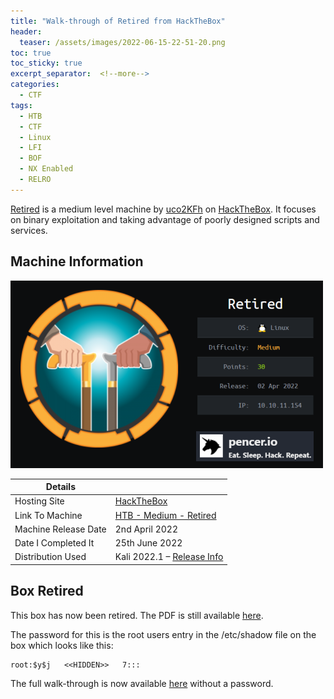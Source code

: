 ```yaml
---
title: "Walk-through of Retired from HackTheBox"
header:
  teaser: /assets/images/2022-06-15-22-51-20.png
toc: true
toc_sticky: true
excerpt_separator:  <!--more-->
categories:
  - CTF
tags:
  - HTB
  - CTF
  - Linux
  - LFI
  - BOF
  - NX Enabled
  - RELRO
---
```


[Retired](https://www.hackthebox.com/home/machines/profile/456) is a medium level machine by [uco2KFh](https://www.hackthebox.com/home/users/profile/590762) on [HackTheBox](https://www.hackthebox.com/home). It focuses on binary exploitation and taking advantage of poorly designed scripts and services.

<!--more-->

## Machine Information

![retired](/assets/images/2022-06-15-22-51-20.png)

| Details |  |
| --- | --- |
| Hosting Site | [HackTheBox](https://www.hackthebox.eu) |
| Link To Machine | [HTB - Medium - Retired](https://www.hackthebox.com/home/machines/profile/456) |
| Machine Release Date | 2nd April 2022 |
| Date I Completed It | 25th June 2022 |
| Distribution Used | Kali 2022.1 – [Release Info](https://www.kali.org/blog/kali-linux-2022-1-release/) |

## Box Retired

This box has now been retired. The PDF is still available [here](/assets/pdfs/2022-06-20-ctf-htb-retired.pdf).

The password for this is the root users entry in the /etc/shadow file on the box which looks like this:

```text
root:$y$j   <<HIDDEN>>   7:::
```

The full walk-through is now available [here](https://pencer.io/ctf/ctf-htb-retired) without a password.